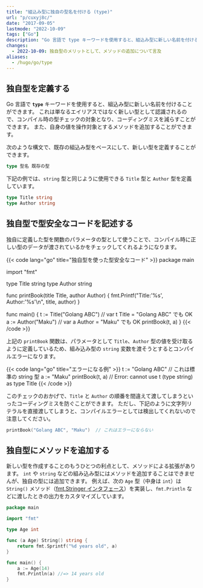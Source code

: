 ```yaml
---
title: "組込み型に独自の型名を付ける (type)"
url: "p/cuxyj8c/"
date: "2017-09-05"
lastmode: "2022-10-09"
tags: ["Go"]
description: "Go 言語で type キーワードを使用すると、組込み型に新しい名前を付けることができます。これは単なるエイリアスではなく新しい型として認識されるので、コンパイル時の型チェックの対象となり、コーディングミスを減らすことができます。"
changes:
  - 2022-10-09: 独自型のメリットとして、メソッドの追加について言及
aliases:
  - /hugo/go/type
---
```


独自型を定義する
----

Go 言語で __`type`__ キーワードを使用すると、組込み型に新しい名前を付けることができます。
これは単なるエイリアスではなく新しい型として認識されるので、コンパイル時の型チェックの対象となり、コーディングミスを減らすことができます。
また、自身の値を操作対象とするメソッドを追加することができます。

次のような構文で、既存の組込み型をベースにして、新しい型を定義することができます。

```go
type 型名 既存の型
```

下記の例では、`string` 型と同じように使用できる `Title` 型と `Author` 型を定義しています。

```go
type Title string
type Author string
```


独自型で型安全なコードを記述する
----

独自に定義した型を関数のパラメータの型として使うことで、コンパイル時に正しい型のデータが渡されているかをチェックしてくれるようになります。

{{< code lang="go" title="独自型を使った型安全なコード" >}}
package main

import "fmt"

type Title string
type Author string

func printBook(title Title, author Author) {
	fmt.Printf("Title:'%s', Author:'%s'\n", title, author)
}

func main() {
	t := Title("Golang ABC")  // var t Title = "Golang ABC" でも OK
	a := Author("Maku")       // var a Author = "Maku" でも OK
	printBook(t, a)
}
{{< /code >}}

上記の `printBook` 関数は、パラメータとして `Title`、`Author` 型の値を受け取るように定義しているため、組み込み型の `string` 変数を渡そうとするとコンパイルエラーになります。

{{< code lang="go" title="エラーになる例" >}}
t := "Golang ABC"  // これは標準の string 型
a := "Maku"
printBook(t, a)  // Error: cannot use t (type string) as type Title
{{< /code >}}

このチェックのおかげで、`Title` と `Author` の順番を間違えて渡してしまうといったコーディングミスを防ぐことができます。
ただし、下記のように文字列リテラルを直接渡してしまうと、コンパイルエラーとしては検出してくれないので注意してください。

```go
printBook("Golang ABC", "Maku")  // これはエラーにならない
```


独自型にメソッドを追加する
----

新しい型を作成することのもうひとつの利点として、メソッドによる拡張があります。
`int` や `string` などの組み込み型にはメソッドを追加することはできませんが、独自の型には追加できます。
例えば、次の `Age` 型（中身は `int`）は `String()` メソッド（[fmt.Stringer インタフェース](https://pkg.go.dev/fmt#Stringer)）を実装し、`fmt.Println` などに渡したときの出力をカスタマイズしています。

```go
package main

import "fmt"

type Age int

func (a Age) String() string {
	return fmt.Sprintf("%d years old", a)
}

func main() {
	a := Age(14)
	fmt.Println(a) //=> 14 years old
}
```

